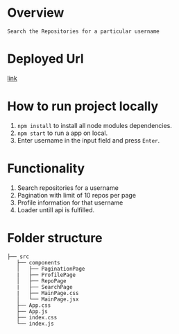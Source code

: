 # Overview

    Search the Repositories for a particular username

# Deployed Url

[link](https://repolisting.netlify.app/)

# How to run project locally

1. <code>npm install</code> to install all node modules dependencies.
2. <code>npm start</code> to run a app on local.
3. Enter username in the input field and press `Enter`.

# Functionality

1. Search repositories for a username
2. Pagination with limit of 10 repos per page
3. Profile information for that username
4. Loader untill api is fulfilled.

# Folder structure

```
├── src
   ├── components
   │   ├── PaginationPage
   |   ├── ProfilePage
   │   ├── RepoPage
   |   ├── SearchPage
   |   ├── MainPage.css
   │   └── MainPage.jsx
   ├── App.css
   ├── App.js
   ├── index.css
   └── index.js

```
